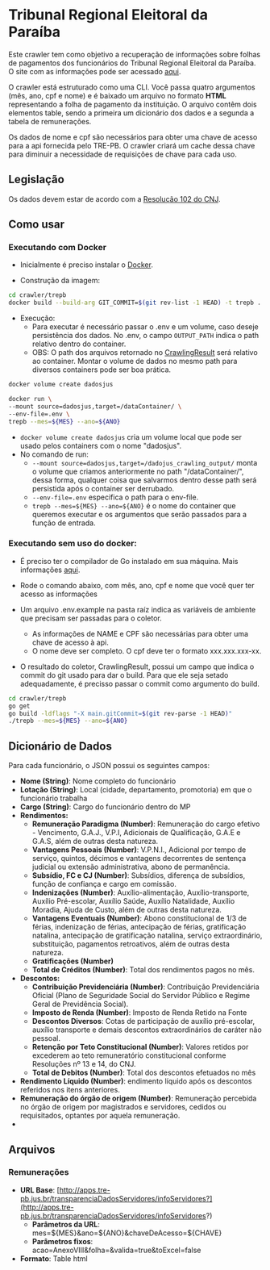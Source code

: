 # Tribunal Regional Eleitoral da Paraíba

Este crawler tem como objetivo a recuperação de informações sobre folhas de pagamentos dos funcionários do Tribunal Regional Eleitoral da Paraíba. O site com as informações pode ser acessado [aqui](http://apps.tre-pb.jus.br/transparenciaDadosServidores/infoServidores?acao=Anexo_VIII).

O crawler está estruturado como uma CLI. Você passa quatro argumentos (mês, ano, cpf e nome) e é baixado um arquivo no formato **HTML** representando a folha de pagamento da instituição. O arquivo contêm dois elementos table, sendo a primeira um dicionário dos dados e a segunda a tabela de remunerações.

Os dados de nome e cpf são necessários para obter uma chave de acesso para a api fornecida pelo TRE-PB. O crawler criará um cache dessa chave para diminuir a necessidade de requisições de chave para cada uso.

## Legislação

Os dados devem estar de acordo com a [Resolução 102 do CNJ](https://atos.cnj.jus.br/atos/detalhar/69).

## Como usar

### Executando com Docker

- Inicialmente é preciso instalar o [Docker](https://docs.docker.com/install/). 

- Construção da imagem:

```sh
cd crawler/trepb
docker build --build-arg GIT_COMMIT=$(git rev-list -1 HEAD) -t trepb .
```

- Execução:
	- Para executar é necessário passar o .env e um volume, caso deseje persistência dos dados. No .env, o campo ```OUTPUT_PATH``` indica o path relativo dentro do container. 
	- OBS: O path dos arquivos retornado no [CrawlingResult](https://github.com/dadosjusbr/storage/blob/master/agency.go) será relativo ao container. Montar o volume de dados no mesmo path para diversos containers pode ser boa prática.


```sh
docker volume create dadosjus

docker run \
--mount source=dadosjus,target=/dataContainer/ \
--env-file=.env \
trepb --mes=${MES} --ano=${ANO}
```

- ```docker volume create dadosjus``` cria um volume local que pode ser usado pelos containers com o nome "dadosjus".
- No comando de run:
	- ```--mount source=dadosjus,target=/dadojus_crawling_output/``` monta o volume que criamos anteriormente no path "/dataContainer/", dessa forma, qualquer coisa que salvarmos dentro desse path será persistida após  o container ser derrubado.
	- ```--env-file=.env``` especifica o path para o env-file.
	- ```trepb --mes=${MES} --ano=${ANO}``` é o nome do container que queremos executar e os argumentos que serão passados para a função de entrada.

  
### Executando sem uso do docker:
- É preciso ter o compilador de Go instalado em sua máquina. Mais informações [aqui](https://golang.org/dl/).

- Rode o comando abaixo, com mês, ano, cpf e nome que você quer ter acesso as informações

- Um arquivo .env.example na pasta raíz indica as variáveis de ambiente que precisam ser passadas para o coletor. 
	- As informações de NAME e CPF são necessárias para obter uma chave de acesso à api.
	- O nome deve ser completo. O cpf deve ter o formato xxx.xxx.xxx-xx.
- O resultado do coletor, CrawlingResult, possui um campo que indica o commit do git usado para dar o build. Para que ele seja setado adequadamente, é precisso passar o commit como argumento do build.
 

```sh
cd crawler/trepb
go get
go build -ldflags "-X main.gitCommit=$(git rev-parse -1 HEAD)"
./trepb --mes=${MES} --ano=${ANO}
```

## Dicionário de Dados

Para cada funcionário, o JSON possui os seguintes campos:

- **Nome (String)**: Nome completo do funcionário
- **Lotação (String)**: Local (cidade, departamento, promotoria) em que o funcionário trabalha
- **Cargo (String)**: Cargo do funcionário dentro do MP
- **Rendimentos:**
	- **Remuneração Paradigma (Number)**: Remuneração do cargo efetivo - Vencimento, G.A.J., V.P.I, Adicionais de Qualificação, G.A.E e G.A.S, além de outras desta natureza.
	- **Vantagens Pessoais (Number)**: V.P.N.I., Adicional por tempo de serviço, quintos, décimos e vantagens decorrentes de sentença judicial ou extensão administrativa, abono de permanência.
	- **Subsídio, FC e CJ (Number)**: Subsídios, diferença de subsídios, função de confiança e cargo em comissão.
	- **Indenizações (Number)**: Auxílio-alimentação, Auxílio-transporte, Auxílio Pré-escolar, Auxílio Saúde, Auxílio Natalidade, Auxílio Moradia, Ajuda de Custo, além de outras desta natureza.
	- **Vantagens Eventuais (Number)**: Abono constitucional de 1/3 de férias, indenização de férias, antecipação de férias, gratificação natalina, antecipação de gratificação natalina, serviço extraordinário, substituição, pagamentos retroativos, além de outras desta natureza.
	- **Gratificações (Number)**
	- **Total de Créditos (Number)**: Total dos rendimentos pagos no mês.
- **Descontos:**
	- **Contribuição Previdenciária (Number)**: Contribuição Previdenciária Oficial (Plano de Seguridade Social do Servidor Público e Regime Geral de Previdência Social).
	- **Imposto de Renda (Number)**: Imposto de Renda Retido na Fonte
	- **Descontos Diversos**: Cotas de participação de auxílio pré-escolar, auxílio transporte e demais descontos extraordinários de caráter não pessoal. 
	- **Retenção por Teto Constitucional (Number)**: Valores retidos por excederem ao teto remuneratório constitucional conforme Resoluções nº 13 e 14, do CNJ.
	- **Total de Debitos (Number)**:  Total dos descontos efetuados no mês
- **Rendimento Líquido (Number)**: endimento líquido após os descontos referidos nos itens anteriores.
- **Remuneração do órgão de origem (Number)**: Remuneração percebida no órgão de origem por magistrados e servidores, cedidos ou requisitados, optantes por aquela remuneração.
- 
## Arquivos
  
### Remunerações ###

- **URL Base**: [http://apps.tre-pb.jus.br/transparenciaDadosServidores/infoServidores?](http://apps.tre-pb.jus.br/transparenciaDadosServidores/infoServidores?)
    - **Parâmetros da URL**: mes=${MES}&ano=${ANO}&chaveDeAcesso=${CHAVE}
    - **Parâmetros fixos**: acao=AnexoVIII&folha=&valida=true&toExcel=false
- **Formato**: Table html